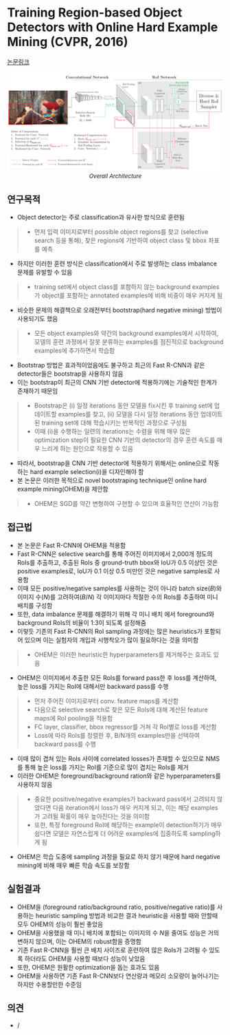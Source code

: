 # Training Region-based Object Detectors with Online Hard Example Mining (CVPR, 2016)

[논문링크](https://www.cv-foundation.org/openaccess/content_cvpr_2016/html/Shrivastava_Training_Region-Based_Object_CVPR_2016_paper.html)

<p align="center">
    <img width="800" alt='fig1' src="./img/02_06_01.png?raw=true"></br>
    <em><font size=2>Overall Architecture</font></em>
</p>

## 연구목적
- Object detector는 주로 classification과 유사한 방식으로 훈련됨
> - 먼저 입력 이미지로부터 possible object regions를 찾고 (selective search 등을 통해), 찾은 regions에 기반하여 object class 및 bbox 좌표를 예측
- 하지만 이러한 훈련 방식은 classification에서 주로 발생하는 class imbalance 문제를 유발할 수 있음
> - training set에서 object class를 포함하지 않는 background examples가 object를 포함하는 annotated examples에 비해 비중이 매우 커지게 됨
- 비슷한 문제의 해결책으로 오래전부터 bootstrap(hard negative mining) 방법이 사용되기도 했음
> - 모든 object examples와 약간의 background examples에서 시작하여, 모델의 훈련 과정에서 잘못 분류하는 examples를 점진적으로 background examples에 추가하면서 학습함
- Bootstrap 방법은 효과적이었음에도 불구하고 최근의 Fast R-CNN과 같은 detector들은 bootstrap을 사용하지 않음
- 이는 bootstrap이 최근의 CNN 기반 detector에 적용하기에는 기술적인 한계가 존재하기 때문임
> - Bootstrap은 (i) 일정 iterations 동안 모델을 fix시킨 후 training set에 업데이트할 examples를 찾고, (ii) 모델을 다시 일정 iterations 동안 업데이트된 training set에 대해 학습시키는 반복적인 과정으로 구성됨
> - 이때 (i)을 수행하는 일련의 iterations는 수렴을 위해 매우 많은 optimization step이 필요한 CNN 기반의 detector의 경우 훈련 속도를 매우 느리게 하는 원인으로 작용할 수 있음
- 따라서, bootstrap을 CNN 기반 detector에 적용하기 위해서는 online으로 작동하는 hard example selection(i)을 디자인해야 함
- 본 논문은 이러한 목적으로 novel bootstraping technique인 online hard example mining(OHEM)을 제안함
> - OHEM은 SGD를 약간 변형하여 구현할 수 있으며 효율적인 연산이 가능함

## 접근법
- 본 논문은 Fast R-CNN에 OHEM을 적용함
- Fast R-CNN은 selective search를 통해 주어진 이미지에서 2,000개 정도의 RoIs를 추출하고, 추출된 RoIs 중 ground-truth bbox와 IoU가 0.5 이상인 것은 positive examples로, IoU가 0.1 이상 0.5 미만인 것은 negative samples로 사용함
- 이때 모든 positive/negative samples를 사용하는 것이 아니라 batch size($B$)와 이미지 수($N$)를 고려하여($B/N$) 각 이미지마다 적절한 수의 RoIs를 추출하여 미니 배치를 구성함
- 또한, data imbalance 문제를 해결하기 위해 각 미니 배치 에서 foreground와 background RoIs의 비율이 1:3이 되도록 설정해줌
- 이렇듯 기존의 Fast R-CNN의 RoI sampling 과정에는 많은 heuristics가 포함되어 있으며 이는 실험자의 개입과 시행착오가 많이 필요하다는 것을 의미함
> - OHEM은 이러한 heuristic한 hyperparameters를 제거해주는 효과도 있음
- OHEM은 이미지에서 추출한 모든 RoIs를 forward pass한 후 loss를 계산하여, 높은 loss를 가지는 RoI에 대해서만 backward pass를 수행
> - 먼저 주어진 이미지로부터 conv. feature maps를 계산함
> - 다음으로 selective search로 찾은 모든 RoIs에 대해 계산된 feature maps에 RoI pooling을 적용함
> - FC layer, classifier, bbox regressor를 거쳐 각 RoI별로 loss를 계산함
> - Loss에 따라 RoIs를 정렬한 후, B/N개의 examples만을 선택하여 backward pass를 수행
- 이때 많이 겹쳐 있는 RoIs 사이에 correlated losses가 존재할 수 있으므로 NMS를 통해 높은 loss를 가지는 RoI를 기준으로 많이 겹치는 RoIs를 제거
- 이러한 OHEM은 foreground/background ration와 같은 hyperparameters를 사용하지 않음
> - 중요한 positive/negative examples가 backward pass에서 고려되지 않았다면 다음 iteration에서 loss가 매우 커지게 되고, 이는 해당 examples가 고려될 확률이 매우 높아진다는 것을 의미함
> - 또한, 특정 foreground RoI에 해당하는 example이 detection하기가 매우 쉽다면 모델은 자연스럽게 더 어려운 examples에 집중하도록 sampling하게 됨 
- OHEM은 학습 도중에 sampling 과정을 필요로 하지 않기 때문에 hard negative mining에 비해 매우 빠른 학습 속도를 보장함

## 실험결과
- OHEM을 (foreground ratio/background ratio, positive/negative ratio)를 사용하는 heuristic sampling 방법과 비교한 결과 heuristic을 사용할 때와 안할때 모두 OHEM의 성능이 훨씬 좋았음
- OHEM을 사용했을 때 미니 배치에 포함되는 이미지의 수 $N$을 줄여도 성능은 거의 변하지 않으며, 이는 OHEM의 robust함을 증명함
- 기존 Fast R-CNN을 훨씬 큰 배치 사이즈로 훈련하여 많은 RoIs가 고려될 수 있도록 하더라도 OHEM을 사용할 때보다 성능이 낮았음
- 또한, OHEM은 원활한 optimization을 돕는 효과도 있음
- OHEM을 사용하면 기존 Fast R-CNN보다 연산량과 메모리 소모량이 늘어나기는 하지만 수용할만한 수준임

## 의견
- / 
